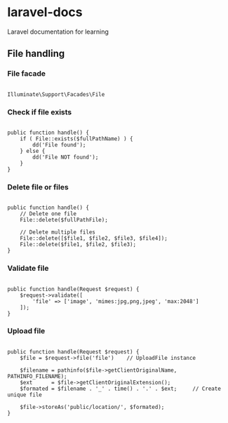 # laravel-docs
Laravel documentation for learning 

## File handling



### File facade  

```

Illuminate\Support\Facades\File

```  
  
  
### Check if file exists 

```

public function handle() {
    if ( File::exists($fullPathName) ) {
    	dd('File found');
    } else {
    	dd('File NOT found');
    }
}

```


### Delete file or files  

```

public function handle() {
    // Delete one file 
    File::delete($fullPathFile);
    
    // Delete multiple files
    File::delete([$file1, $file2, $file3, $file4]);
    File::delete($file1, $file2, $file3);
}

```


### Validate file  

```

public function handle(Request $request) {
    $request->validate([
    	'file' => ['image', 'mimes:jpg,png,jpeg', 'max:2048']
    ]);
}

```  


### Upload file  

```

public function handle(Request $request) {
    $file = $request->file('file')    // UploadFile instance
    
    $filename = pathinfo($file->getClientOriginalName, PATHINFO_FILENAME);
    $ext      = $file->getClientOriginalExtension();
    $formated = $filename . '_' . time() . '.' . $ext;     // Create unique file
    
    $file->storeAs('public/location/', $formated);
}

```
